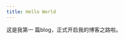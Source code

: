 ```yaml
---
title: Hello World
---
```




<p class="note note-primary">这是我第一 篇blog，正式开启我的博客之路啦。</p>














